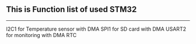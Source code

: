 ## This is Function list of used STM32 
----
I2C1 for Temperature sensor with DMA
SPI1 for SD card with DMA
USART2 for monitoring with DMA
RTC 